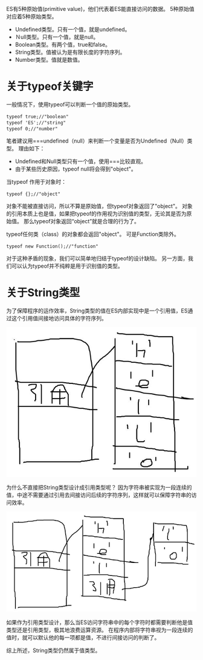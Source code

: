 ES有5种原始值(primitive value)，他们代表着ES能直接访问的数据。
5种原始值对应着5种原始类型。

* Undefined类型。只有一个值，就是undefined。
* Ｎull类型。只有一个值，就是null。
* Boolean类型。有两个值，true和false。
* String类型。值被认为是有限长度的字符序列。
* Number类型。值就是数值。

# 关于typeof关键字

一般情况下，使用typeof可以判断一个值的原始类型。

~~~
typeof true;//"boolean"
typeof 'ES';//"string"
typeof 0;//"number"
~~~

笔者建议用===undefined（null）来判断一个变量是否为Undefined（Null）类型。
理由如下：

* Undefined和Null类型只有一个值，使用===比较直观。
* 由于某些历史原因，typeof null将会得到"object"。

当typeof 作用于对象时：

~~~
typeof {};//"object"
~~~

对象不能被直接访问，所以不算是原始值，但typeof对象返回了"object"。
对象的引用本质上也是值，如果把typeof的作用视为识别值的类型，无论其是否为原始值。
那么typeof对象返回“object”就是合理的行为了。

typeof任何类（class）的对象都会返回"object"。
可是Function类除外。

~~~
typeof new Function();//"function"
~~~

对于这种矛盾的现象，我们可以简单地归结于typeof的设计缺陷。
另一方面，我们可以认为typeof并不纯粹是用于识别值的类型。

# 关于String类型

为了保障程序的运作效率，String类型的值在ES内部实现中是一个引用值，ES通过这个引用值间接地访问具体的字符序列。

![](../../images/TIM截图20170715223746.jpg)

为什么不直接把String类型设计成引用类型呢？
因为字符串被实现为一段连续的值，中途不需要通过引用去间接访问后续的字符序列，这样就可以保障字符串的访问效率。

![](../../images/TIM截图20170715224508.jpg)

如果作为引用类型设计，那么当ES访问字符串中的每个字符时都需要判断他是值类型还是引用类型，极其地浪费运算资源。
在程序内部将字符串视为一段连续的值时，就可以默认他的每一项都是值，不进行间接访问的判断了。

 综上所述，String类型仍然属于值类型。

